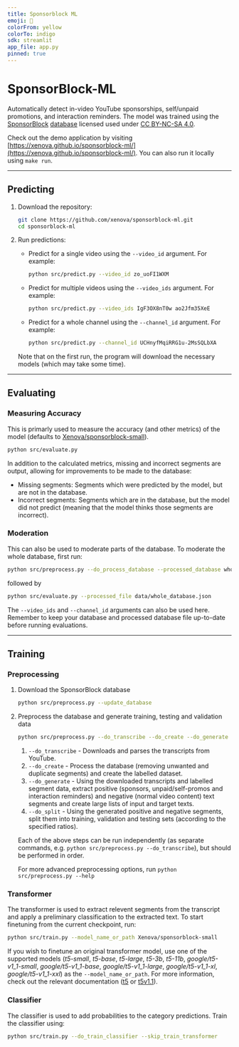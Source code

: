 ```yaml
---
title: Sponsorblock ML
emoji: 🤖
colorFrom: yellow
colorTo: indigo
sdk: streamlit
app_file: app.py
pinned: true
---
```


# SponsorBlock-ML
Automatically detect in-video YouTube sponsorships, self/unpaid promotions, and interaction reminders. The model was trained using the [SponsorBlock](https://sponsor.ajay.app/) [database](https://sponsor.ajay.app/database) licensed used under [CC BY-NC-SA 4.0](https://creativecommons.org/licenses/by-nc-sa/4.0/).

Check out the demo application by visiting [https://xenova.github.io/sponsorblock-ml/](https://xenova.github.io/sponsorblock-ml/). You can also run it locally using `make run`.

---


## Predicting

1. Download the repository:
	```bash
	git clone https://github.com/xenova/sponsorblock-ml.git
	cd sponsorblock-ml
	```

2. Run predictions:
	- Predict for a single video using the `--video_id` argument. For example:
		```bash
		python src/predict.py --video_id zo_uoFI1WXM
		```

	- Predict for multiple videos using the `--video_ids` argument. For example:
		```bash
		python src/predict.py --video_ids IgF3OX8nT0w ao2Jfm35XeE
		```

	- Predict for a whole channel using the `--channel_id` argument. For example:

		```bash
		python src/predict.py --channel_id UCHnyfMqiRRG1u-2MsSQLbXA
		```

	Note that on the first run, the program will download the necessary models (which may take some time).

		
---

## Evaluating

### Measuring Accuracy
This is primarly used to measure the accuracy (and other metrics) of the model (defaults to [Xenova/sponsorblock-small](https://huggingface.co/Xenova/sponsorblock-small)).
```bash
python src/evaluate.py
```
In addition to the calculated metrics, missing and incorrect segments are output, allowing for improvements to be made to the database:
- Missing segments: Segments which were predicted by the model, but are not in the database.
- Incorrect segments: Segments which are in the database, but the model did not predict (meaning that the model thinks those segments are incorrect).

### Moderation
This can also be used to moderate parts of the database. To moderate the whole database, first run:
```bash
python src/preprocess.py --do_process_database --processed_database whole_database.json --min_votes -1 --min_views 0 --min_date 01/01/2000 --max_date 01/01/9999 --keep_duplicate_segments
```

followed by
```bash
python src/evaluate.py --processed_file data/whole_database.json
```

The `--video_ids` and `--channel_id` arguments can also be used here. Remember to keep your database and processed database file up-to-date before running evaluations.

---

## Training
### Preprocessing

1. Download the SponsorBlock database
	```bash
	python src/preprocess.py --update_database
	```

2. Preprocess the database and generate training, testing and validation data

	```bash
	python src/preprocess.py --do_transcribe --do_create --do_generate --do_split --model_name_or_path Xenova/sponsorblock-small
	```


	1. `--do_transcribe` - Downloads and parses the transcripts from YouTube.
	2. `--do_create` - Process the database (removing unwanted and duplicate segments) and create the labelled dataset.
	3. `--do_generate` - Using the downloaded transcripts and labelled segment data, extract positive (sponsors, unpaid/self-promos and interaction reminders) and negative (normal video content) text segments and create large lists of input and target texts.
	4. `--do_split` - Using the generated positive and negative segments, split them into training, validation and testing sets (according to the specified ratios).

	Each of the above steps can be run independently (as separate commands, e.g. `python src/preprocess.py --do_transcribe`), but should be performed in order.

	For more advanced preprocessing options, run `python src/preprocess.py --help`

### Transformer 
The transformer is used to extract relevent segments from the transcript and apply a preliminary classification to the extracted text. To start finetuning from the current checkpoint, run:

```bash
python src/train.py --model_name_or_path Xenova/sponsorblock-small
```

If you wish to finetune an original transformer model, use one of the supported models (*t5-small*, *t5-base*, *t5-large*, *t5-3b*, *t5-11b*,  *google/t5-v1_1-small*, *google/t5-v1_1-base*, *google/t5-v1_1-large*, *google/t5-v1_1-xl*, *google/t5-v1_1-xxl*) as the `--model_name_or_path`. For more information, check out the relevant documentation ([t5](https://huggingface.co/docs/transformers/model_doc/t5) or [t5v1.1](https://huggingface.co/docs/transformers/model_doc/t5v1.1)).
	


### Classifier
The classifier is used to add probabilities to the category predictions. Train the classifier using:
```bash
python src/train.py --do_train_classifier --skip_train_transformer
```
